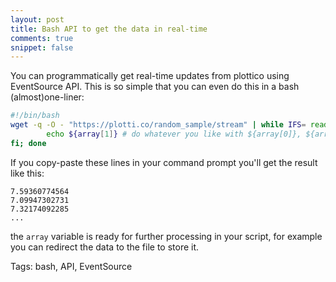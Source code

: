 ```yaml
---
layout: post
title: Bash API to get the data in real-time
comments: true
snippet: false
---
```


You can programmatically get real-time updates from plottico using EventSource API. This is so simple that you can even do this in a bash (almost)one-liner:

```bash
#!/bin/bash
wget -q -O - "https://plotti.co/random_sample/stream" | while IFS= read -r line; do if [ -n "$line" ]; then data=`echo "$line" | cut -f3`; IFS=',' read -r -a array <<< "$data"
        echo ${array[1]} # do whatever you like with ${array[0]}, ${array[1]}, ... etc
fi; done

```

If you copy-paste these lines in your command prompt you'll get the result like this:

```
7.59360774564
7.09947302731
7.32174092285
...
```

the `array` variable is ready for further processing in your script, for example you can redirect the data to the file to store it.

Tags: bash, API, EventSource
